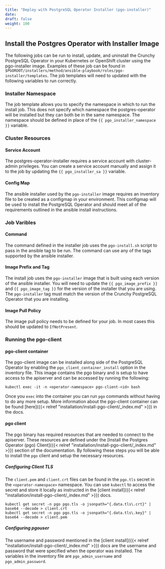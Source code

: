 ```yaml
---
title: "Deploy with PostgreSQL Operator Installer (pgo-installer)"
date:
draft: false
weight: 100
---
```


## Install the Postgres Operator with Installer Image

The following jobs can be run to install, update, and uninstall the Crunchy
PostgreSQL Operator in your Kubernetes or OpenShift cluster using the
pgo-installer image. Examples of these job can be found in
`$PGOROOT/installers/method/ansible-playbook/roles/pgo-installer/templates`. The
job templates will need to updated with the following variables to run correctly.

### Installer Namespace
The job template allows you to specify the namespace in
which to run the install job. This does not specify which namespace the
postgres-operator will be installed but they can both be in the same namespace.
The namespace should be defined in place of the `{{ pgo_installer_namespace }}`
variable.

### Cluster Resources
#### Service Account
The postgres-operator-installer
requires a service account with cluster-admin privileges. You can create a
service account manually and assign it to the job by updating the `{{
pgo_installer_sa }}` variable.

#### Config Map
The ansible installer used by the `pgo-installer` image requires
an inventory file to be created as a configmap in your environment. This
configmap will be used to install the  PostgreSQL Operator and should meet all
of the requirements outlined in the ansible install instructions.

### Job Varibles
#### Command
The command defined in the installer job uses
the `pgo-install.sh` script to pass in the ansible tag to be run. The command
can use any of the tags supported by the ansible installer.

#### Image Prefix and Tag
The install job uses the `pgo-installer` image that is
built using each version of the ansible installer. You will need to update the
`{{ pgo_image_prefix }}` and `{{ pgo_image_tag }}` for the version of the
installer that you are using. The `pgo-installer` tag must match the version of
the Crunchy PostgreSQL Operator that you are installing.

#### Image Pull Policy
The image pull policy needs to be defined for your job.
In most cases this should be updated to `IfNotPresent`.

### Running the pgo-client
#### pgo-client container
The pgo-client image can be installed along side of the PostgreSQL Operator by
enabling the `pgo_client_container_install` option in the inventory file.
This image contains the pgo binary and is setup to have access to the
apiserver and can be accessed by running the following:

```
kubectl exec -it -n <operator-namespace> pgo-client-<id> bash
```

Once you `exec` into the container you can run `pgo` commands without having to
do any more setup. More information about the pgo-client container can be found
[here]({{< relref "installation/install-pgo-client/_index.md" >}}) in the docs.

#### pgo client
The pgo binary has required resources that are needed to connect to the
apiserver. These resources are defined under the [Install the Postgres Operator
(pgo) Client]({{< relref "installation/install-pgo-client/_index.md" >}}) section of the documentation. By
following these steps you will be able to install the `pgo` client and setup the
necessary resources.

##### Configuring Client TLS
The `client.pem` and `client.crt` files can be found in the `pgo.tls` secret in
the `<operator-namespace>` namespace. You can use `kubectl` to access the secret
and store it locally as instructed in the [client install]({{< relref "installation/install-pgo-client/_index.md" >}}) docs.

```
kubectl get secret -n pgo pgo.tls -o jsonpath="{.data.tls\.crt}" | base64 --decode > client.crt
kubectl get secret -n pgo pgo.tls -o jsonpath="{.data.tls\.key}" | base64 --decode > client.pem
```

##### Configuring pgouser
The username and password mentioned in the [client install]({{< relref "installation/install-pgo-client/_index.md" >}})
docs are the username and password that were specified when the operator was
installed. The variables in the inventory file are `pgo_admin_username` and
`pgo_admin_password`.
